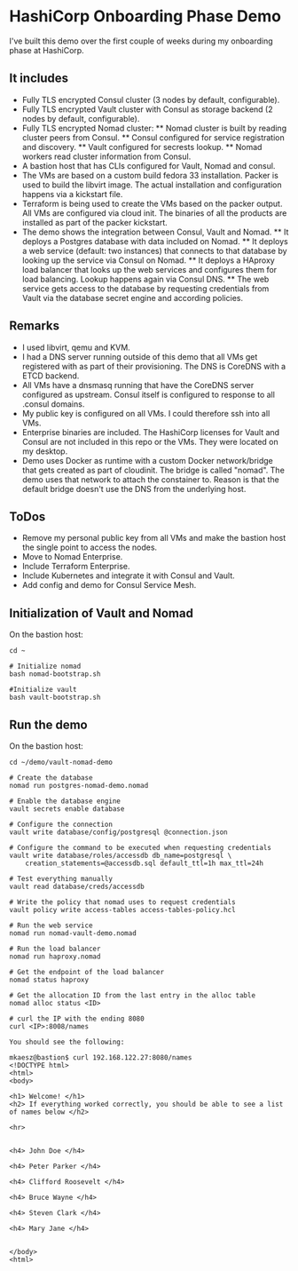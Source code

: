 # HashiCorp Onboarding Phase Demo
I've built this demo over the first couple of weeks during my onboarding phase at HashiCorp.

## It includes
  * Fully TLS encrypted Consul cluster (3 nodes by default, configurable).
  * Fully TLS encrypted Vault cluster with Consul as storage backend (2 nodes by default, configurable).
  * Fully TLS encrypted Nomad cluster:
    ** Nomad cluster is built by reading cluster peers from Consul.
    ** Consul configured for service registration and discovery.
    ** Vault configured for secrests lookup.
    ** Nomad workers read cluster information from Consul.
  * A bastion host that has CLIs configured for Vault, Nomad and consul.
  * The VMs are based on a custom build fedora 33 installation. Packer is used to build the libvirt image.
    The actual installation and configuration happens via a kickstart file.
  * Terraform is being used to create the VMs based on the packer output. All VMs are configured via cloud init. The binaries 
    of all the products are installed as part of the packer kickstart.
  * The demo shows the integration between Consul, Vault and Nomad.
      ** It deploys a Postgres database with data included on Nomad.
      ** It deploys a web service (default: two instances) that connects to that database by looking up the service via Consul 
         on Nomad.
      ** It deploys a HAproxy load balancer that looks up the web services and configures them for load balancing. Lookup happens 
         again via Consul DNS.
      ** The web service gets access to the database by requesting credentials from Vault via the database secret engine and 
         according policies.

## Remarks
  * I used libvirt, qemu and KVM.
  * I had a DNS server running outside of this demo that all VMs get registered with as part of their provisioning. 
    The DNS is CoreDNS with a ETCD backend.
  * All VMs have a dnsmasq running that have the CoreDNS server configured as upstream. Consul itself is configured to response 
    to all .consul domains.
  * My public key is configured on all VMs. I could therefore ssh into all VMs.
  * Enterprise binaries are included. The HashiCorp licenses for Vault and Consul are not included in this repo or the VMs. They were located on my 
    desktop.
  * Demo uses Docker as runtime with a custom Docker network/bridge that gets created as part of cloudinit. The bridge is called "nomad". The demo uses that network to attach the constainer to. Reason is that the default bridge doesn't use the DNS from the underlying host.
  
## ToDos
  * Remove my personal public key from all VMs and make the bastion host the single point to access the nodes.
  * Move to Nomad Enterprise.
  * Include Terraform Enterprise.
  * Include Kubernetes and integrate it with Consul and Vault.
  * Add config and demo for Consul Service Mesh.
  
## Initialization of Vault and Nomad
On the bastion host:

```
cd ~

# Initialize nomad
bash nomad-bootstrap.sh

#Initialize vault 
bash vault-bootstrap.sh
```

## Run the demo
On the bastion host:

``` 
cd ~/demo/vault-nomad-demo

# Create the database
nomad run postgres-nomad-demo.nomad

# Enable the database engine
vault secrets enable database

# Configure the connection
vault write database/config/postgresql @connection.json

# Configure the command to be executed when requesting credentials
vault write database/roles/accessdb db_name=postgresql \
	creation_statements=@accessdb.sql default_ttl=1h max_ttl=24h

# Test everything manually
vault read database/creds/accessdb

# Write the policy that nomad uses to request credentials
vault policy write access-tables access-tables-policy.hcl

# Run the web service
nomad run nomad-vault-demo.nomad

# Run the load balancer
nomad run haproxy.nomad

# Get the endpoint of the load balancer
nomad status haproxy

# Get the allocation ID from the last entry in the alloc table
nomad alloc status <ID>

# curl the IP with the ending 8080
curl <IP>:8008/names

You should see the following:

mkaesz@bastion$ curl 192.168.122.27:8080/names
<!DOCTYPE html>
<html>
<body>

<h1> Welcome! </h1>
<h2> If everything worked correctly, you should be able to see a list of names below </h2>

<hr>


<h4> John Doe </h4>

<h4> Peter Parker </h4>

<h4> Clifford Roosevelt </h4>

<h4> Bruce Wayne </h4>

<h4> Steven Clark </h4>

<h4> Mary Jane </h4>


</body>
<html>
```  
  
